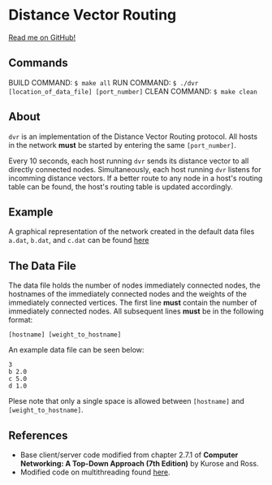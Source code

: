 # Distance Vector Routing

[Read me on GitHub!](https://github.com/SeanCooke/distance-vector-routing)

## Commands
BUILD COMMAND: `$ make all` RUN COMMAND: `$ ./dvr [location_of_data_file] [port_number]` CLEAN COMMAND: `$ make clean`

## About
`dvr` is an implementation of the Distance Vector Routing protocol.  All hosts in the network __must__ be started by entering the same `[port_number]`.

Every 10  seconds, each host running `dvr` sends its distance vector to all directly connected nodes.  Simultaneously, each host running `dvr` listens for incomming distance vectors.  If a better route to any node in a host's routing table can be found, the host's routing table is updated accordingly.

## Example
A graphical representation of the network created in the default data files `a.dat`, `b.dat`, and `c.dat` can be found [here](#)

## The Data File
The data file holds the number of nodes immediately connected nodes, the hostnames of the immediately connected nodes and the weights of the immediately connected vertices.  The first line __must__ contain the number of immediately connected nodes.  All subsequent lines __must__ be in the following format:

    [hostname] [weight_to_hostname]
    
An example data file can be seen below:

    3
    b 2.0
    c 5.0
    d 1.0
    
Plese note that only a single space is allowed between `[hostname]` and `[weight_to_hostname]`.

## References
* Base client/server code modified from chapter 2.7.1 of __Computer Networking: A Top-Down Approach (7th Edition)__ by Kurose and Ross.
* Modified code on multithreading found [here](http://www.tutorialspoint.com/python/python_multithreading.htm).
